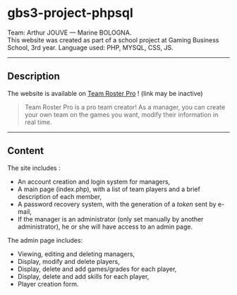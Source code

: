 # gbs3-project-phpsql
Team: Arthur JOUVE — Marine BOLOGNA.  
This website was created as part of a school project at Gaming Business School, 3rd year.
Language used: PHP, MYSQL, CSS, JS.

----------------

## Description
The website is available on [Team Roster Pro](https://team-roster-pro.alwaysdata.net) ! (link may be inactive)

> Team Roster Pro is a pro team creator! As a manager, you can create your own team on the games you want,
> modify their information in real time.

----------------

## Content
The site includes :
- An account creation and login system for managers,
- A main page (index.php), with a list of team players and a brief description of each member,
- A password recovery system, with the generation of a *token* sent by e-mail,
- If the manager is an administrator (only set manually by another administrator), he or she will have access to an admin page.

The admin page includes:
- Viewing, editing and deleting managers,
- Display, modify and delete players,
- Display, delete and add games/grades for each player,
- Display, delete and add skills for each player,
- Player creation form.